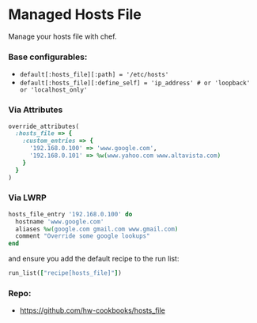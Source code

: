 # Managed Hosts File

Manage your hosts file with chef.

### Base configurables:

* `default[:hosts_file][:path] = '/etc/hosts'`
* `default[:hosts_file][:define_self] = 'ip_address' # or 'loopback' or 'localhost_only'`

### Via Attributes

```ruby
override_attributes(
  :hosts_file => {
    :custom_entries => {
      '192.168.0.100' => 'www.google.com',
      '192.168.0.101' => %w(www.yahoo.com www.altavista.com)
    }
  }
)
```

### Via LWRP

```ruby
hosts_file_entry '192.168.0.100' do
  hostname 'www.google.com'
  aliases %w(google.com gmail.com www.gmail.com)
  comment "Override some google lookups"
end
```

and ensure you add the default recipe to the run list:

```ruby
run_list(["recipe[hosts_file]"])
```

### Repo:

* https://github.com/hw-cookbooks/hosts_file
